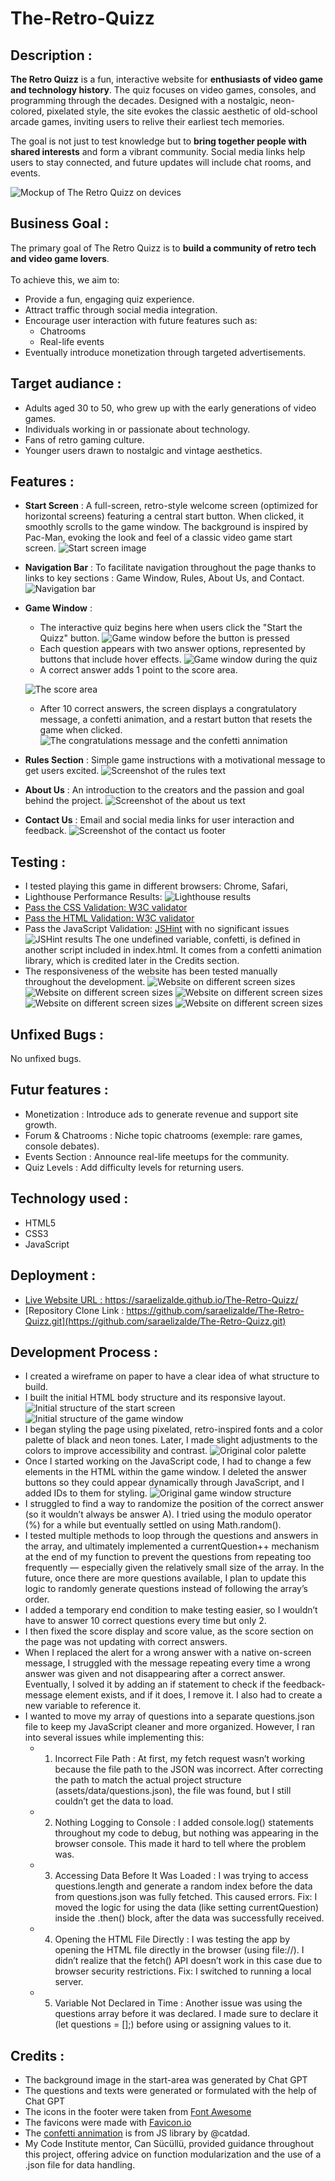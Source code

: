 # The-Retro-Quizz

## Description :

**The Retro Quizz** is a fun, interactive website for **enthusiasts of video game and technology history**. The quiz focuses on video games, consoles, and programming through the decades. Designed with a nostalgic, neon-colored, pixelated style, the site evokes the classic aesthetic of old-school arcade games, inviting users to relive their earliest tech memories.

The goal is not just to test knowledge but to **bring together people with shared interests** and form a vibrant community. Social media links help users to stay connected, and future updates will include chat rooms, and events.

![Mockup of The Retro Quizz on devices](assets/images/mockup-retro-quizz.png)

## Business Goal :

The primary goal of The Retro Quizz is to **build a community of retro tech and video game lovers**.<br><br> 
To achieve this, we aim to:
- Provide a fun, engaging quiz experience.
- Attract traffic through social media integration.
- Encourage user interaction with future features such as:
    - Chatrooms
    - Real-life events
- Eventually introduce monetization through targeted advertisements.

## Target audiance :

- Adults aged 30 to 50, who grew up with the early generations of video games.
- Individuals working in or passionate about technology.
- Fans of retro gaming culture.
- Younger users drawn to nostalgic and vintage aesthetics.

## Features :

- **Start Screen** : A full-screen, retro-style welcome screen (optimized for horizontal screens) featuring a central start button. When clicked, it smoothly scrolls to the game window. The background is inspired by Pac-Man, evoking the look and feel of a classic video game start screen.
![Start screen image](assets/images/start-screen.png)

- **Navigation Bar** : To facilitate navigation throughout the page thanks to links to key sections : Game Window, Rules, About Us, and Contact. 
![Navigation bar](assets/images/nav-bar.png)

- **Game Window** : 
    - The interactive quiz begins here when users click the "Start the Quizz" button.
    ![Game window before the button is pressed](assets/images/game-window-before-start.png)
    - Each question appears with two answer options, represented by buttons that include hover effects. 
     ![Game window during the quiz](assets/images/game-window-during-quiz.png)
    - A correct answer adds 1 point to the score area.
    
    ![The score area](assets/images/score-area.png)
    - After 10 correct answers, the screen displays a congratulatory message, a confetti animation, and a restart button that resets the game when clicked.
    ![The congratulations message and the confetti annimation](assets/images/game-window-congratulations.png)

- **Rules Section** : Simple game instructions with a motivational message to get users excited. 
![Screenshot of the rules text](assets/images/rules-section.png)

- **About Us** : An introduction to the creators and the passion and goal behind the project. 
![Screenshot of the about us text](assets/images/about-us.png)

- **Contact Us** : Email and social media links for user interaction and feedback. 
![Screenshot of the contact us footer](assets/images/contact-us.png)

## Testing :

- I tested playing this game in different browsers: Chrome, Safari, 
- Lighthouse Performance Results:
 ![Lighthouse results](assets/images/lighthouse-results.png)
- [Pass the CSS Validation: W3C validator](https://jigsaw.w3.org/css-validator/validator?uri=https%3A%2F%2Fsaraelizalde.github.io%2FThe-Retro-Quizz%2F&profile=css3svg&usermedium=all&warning=1&vextwarning=&lang=fr)
- [Pass the HTML Validation: W3C validator](https://jigsaw.w3.org/css-validator/validator?uri=https%3A%2F%2Fsaraelizalde.github.io%2FThe-Retro-Quizz%2F&profile=css3svg&usermedium=all&warning=1&vextwarning=&lang=fr)
- Pass the JavaScript Validation: [JSHint](https://jshint.com/) with no significant issues
![JSHint results](assets/images/jshint-result.png)
The one undefined variable, confetti, is defined in another script included in index.html. It comes from a confetti animation library, which is credited later in the Credits section.
- The responsiveness of the website has been tested manually throughout the development.
![Website on different screen sizes](assets/images/responsive1.png)
![Website on different screen sizes](assets/images/responsive2.png)
![Website on different screen sizes](assets/images/responsive3.png)
![Website on different screen sizes](assets/images/responsive4.png)
![Website on different screen sizes](assets/images/responsive5.png)

## Unfixed Bugs :

No unfixed bugs.

## Futur features :

- Monetization : Introduce ads to generate revenue and support site growth.
- Forum & Chatrooms : Niche topic chatrooms (exemple: rare games, console debates).
- Events Section : Announce real-life meetups for the community.
- Quiz Levels : Add difficulty levels for returning users.

## Technology used : 

- HTML5
- CSS3
- JavaScript

## Deployment :

- [Live Website URL : https://saraelizalde.github.io/The-Retro-Quizz/ ](https://saraelizalde.github.io/The-Retro-Quizz/)
- [Repository Clone Link : https://github.com/saraelizalde/The-Retro-Quizz.git](https://github.com/saraelizalde/The-Retro-Quizz.git)

## Development Process :
- I created a wireframe on paper to have a clear idea of what structure to build.
- I built the initial HTML body structure and its responsive layout.
![Initial structure of the start screen](assets/images/initial-html-1.png)
![Initial structure of the game window](assets/images/initial-html2.png)
- I began styling the page using pixelated, retro-inspired fonts and a color palette of black and neon tones. Later, I made slight adjustments to the colors to improve accessibility and contrast.
![Original color palette](assets/images/color%20palette.png)
- Once I started working on the JavaScript code, I had to change a few elements in the HTML within the game window. I deleted the answer buttons so they could appear dynamically through JavaScript, and I added IDs to them for styling.
![Original game window structure](assets/images/first-game-window-structure.png)
- I struggled to find a way to randomize the position of the correct answer (so it wouldn’t always be answer A). I tried using the modulo operator (%) for a while but eventually settled on using Math.random().
- I tested multiple methods to loop through the questions and answers in the array, and ultimately implemented a currentQuestion++ mechanism at the end of my function to prevent the questions from repeating too frequently — especially given the relatively small size of the array. In the future, once there are more questions available, I plan to update this logic to randomly generate questions instead of following the array’s order.
- I added a temporary end condition to make testing easier, so I wouldn’t have to answer 10 correct questions every time but only 2.
- I then fixed the score display and score value, as the score section on the page was not updating with correct answers.
- When I replaced the alert for a wrong answer with a native on-screen message, I struggled with the message repeating every time a wrong answer was given and not disappearing after a correct answer. Eventually, I solved it by adding an if statement to check if the feedback-message element exists, and if it does, I remove it. I also had to create a new variable to reference it.
- I wanted to move my array of questions into a separate questions.json file to keep my JavaScript cleaner and more organized. However, I ran into several issues while implementing this:
    - 1. Incorrect File Path : 
    At first, my fetch request wasn’t working because the file path to the JSON was incorrect. After correcting the path to match the actual project structure (assets/data/questions.json), the file was found, but I still couldn’t get the data to load.
    - 2. Nothing Logging to Console :
    I added console.log() statements throughout my code to debug, but nothing was appearing in the browser console. This made it hard to tell where the problem was.
    - 3. Accessing Data Before It Was Loaded :
    I was trying to access questions.length and generate a random index before the data from questions.json was fully fetched. This caused errors.
    Fix: I moved the logic for using the data (like setting currentQuestion) inside the .then() block, after the data was successfully received.
    - 4. Opening the HTML File Directly :
    I was testing the app by opening the HTML file directly in the browser (using file://). I didn’t realize that the fetch() API doesn’t work in this case due to browser security restrictions.
    Fix: I switched to running a local server.
    - 5. Variable Not Declared in Time :
    Another issue was using the questions array before it was declared. I made sure to declare it (let questions = [];) before using or assigning values to it.

## Credits :

- The background image in the start-area was generated by Chat GPT
- The questions and texts were generated or formulated with the help of Chat GPT
- The icons in the footer were taken from <a href="https://fontawesome.com/" target="_blank">Font Awesome</a>
- The favicons were made with <a href="https://favicon.io/" target="_blank">Favicon.io</a>
- The <a href="https://www.npmjs.com/package/canvas-confetti" target="_blank">confetti annimation</a> is from JS library by @catdad.
- My Code Institute mentor, Can Sücüllü, provided guidance throughout this project, offering advice on function modularization and the use of a .json file for data handling.